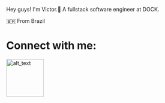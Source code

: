 Hey guys! I'm Victor.🖖
A fullstack software engineer at DOCK.

🇧🇷 From Brazil


<h1>Connect with me:</h1>

[<img alt="alt_text" width="100px" src="https://marcas-logos.net/wp-content/uploads/2020/01/LinkedIn-Logo-1.png" />](https://www.linkedin.com/in/victor-aguiar-souza/)

<!--
**victordeaguiarsouza/victordeaguiarsouza** is a ✨ _special_ ✨ repository because its `README.md` (this file) appears on your GitHub profile.

Here are some ideas to get you started:

- 🔭 I’m currently working on ...
- 🌱 I’m currently learning ...
- 👯 I’m looking to collaborate on ...
- 🤔 I’m looking for help with ...
- 💬 Ask me about ...
- 📫 How to reach me: ...
- 😄 Pronouns: ...
- ⚡ Fun fact: ...
-->
